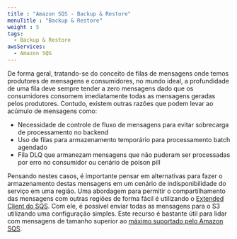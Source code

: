 ```yaml
---
title : "Amazon SQS - Backup & Restore"
menuTitle : "Backup & Restore"
weight : 5
tags:
  - Backup & Restore
awsServices:
  - Amazon SQS
---
```


De forma geral, tratando-se do conceito de filas de mensagens onde temos produtores de mensagens e consumidores, no mundo ideal, a profundidade de uma fila deve sempre tender a zero mensagens dado que os consumidores consomem imediatamente todas as mensagens geradas pelos produtores. Contudo, existem outras razões que podem levar ao acúmulo de mensagens como:
* Necessidade de controle de fluxo de mensagens para evitar sobrecarga de processamento no backend
* Uso de filas para armazenamento temporário para processamento batch agendado
* Fila DLQ que armanezam mensagens que não puderam ser processadas por erro no consumidor ou cenário de poison pill

Pensando nestes casos, é importante pensar em alternativas para fazer o armazenamento destas mensagens em um cenário de indisponibilidade do serviço em uma região. 
Uma abordagem para permitir o compartilhamento das mensagens com outras regiões de forma fácil é utilizando o [Extended Client do SQS](https://github.com/awslabs/amazon-sqs-java-extended-client-lib). Com ele, é possível enviar todas as mensagens para o S3 utilizando uma configuração simples. Este recurso é bastante útil para lidar com mensagens de tamanho superior ao [máximo suportado pelo Amazon SQS](https://docs.aws.amazon.com/AWSSimpleQueueService/latest/SQSDeveloperGuide/quotas-messages.html).